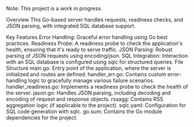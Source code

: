 Note: This project is a work in progress.

Overview
This Go-based server handles requests, readiness checks, and JSON parsing, with integrated SQL database support.

Key Features
Error Handling: Graceful error handling using Go best practices.
Readiness Probe: A readiness probe to check the application's health, ensuring that it's ready to serve traffic.
JSON Parsing: Robust parsing of JSON requests using encoding/json.
SQL Integration: Interaction with an SQL database is configured using sqlc for structured queries.
File Structure
main.go: Entry point of the application, where the server is initialized and routes are defined.
handler_err.go: Contains custom error-handling logic to gracefully manage various failure scenarios.
handler_readiness.go: Implements a readiness probe to check the health of the server.
jason.go: Handles JSON parsing, including decoding and encoding of request and response objects.
rssagg: Contains RSS aggregation logic (if applicable to the project).
sqlc.yaml: Configuration for SQL code generation with sqlc.
go.sum: Contains the Go module dependencies for the project.
